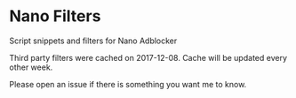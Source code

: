 # Nano Filters

Script snippets and filters for Nano Adblocker

Third party filters were cached on 2017-12-08. Cache will be updated every 
other week. 

Please open an issue if there is something you want me to know. 
